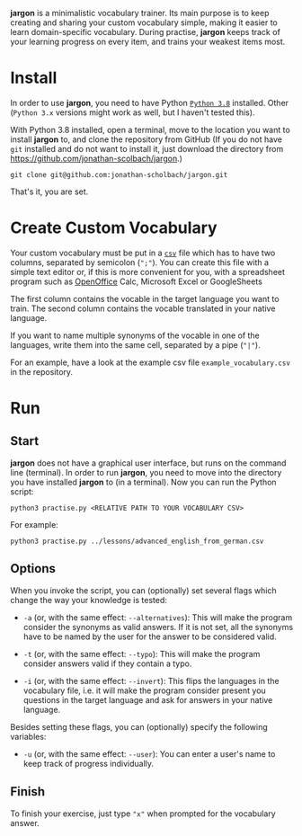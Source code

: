 __jargon__ is a minimalistic vocabulary trainer. Its main purpose is to keep creating and sharing your custom vocabulary simple, making it easier to learn domain-specific vocabulary. During practise, __jargon__ keeps track of your learning progress on every item, and trains your weakest items most.

# Install

In order to use __jargon__, you need to have Python [`Python 3.8`](https://www.python.org/downloads/) installed. Other (`Python 3.x` versions might work as well, but I haven't tested this).

With Python 3.8  installed, open a terminal, move to the location you want to install __jargon__ to, and clone the repository from GitHub (If you do not have `git` installed and do not want to install it, just download the directory from https://github.com/jonathan-scolbach/jargon.)

```
git clone git@github.com:jonathan-scholbach/jargon.git
```

That's it, you are set.

# Create Custom Vocabulary

Your custom vocabulary must be put in a [`csv`](https://en.wikipedia.org/wiki/Comma-separated_values) file which has to have two columns, separated by semicolon (`";"`). You can create this file with a simple text editor or, if this is more convenient for you, with a spreadsheet program such as [OpenOffice](https://www.openoffice.org/product/calc.html) Calc, Microsoft Excel or GoogleSheets

The first column contains the vocable in the target language you want to train. The second column contains the vocable translated in your native language.

If you want to name multiple synonyms of the vocable in one of the languages, write them into the same cell, separated by a pipe (`"|"`).

For an example, have a look at the example csv file `example_vocabulary.csv` in the repository.

# Run

## Start

__jargon__ does not have a graphical user interface, but runs on the command line (terminal). In order to run __jargon__, you need to move into the directory you have installed __jargon__ to (in a terminal). 
Now you can run the Python script:

```
python3 practise.py <RELATIVE PATH TO YOUR VOCABULARY CSV> 
```

For example:

```
python3 practise.py ../lessons/advanced_english_from_german.csv 
```


## Options

When you invoke the script, you can (optionally) set several flags which change the way your knowledge is tested:

+ `-a` (or, with the same effect: `--alternatives`): This will make the program consider the synonyms as valid answers. If it is not set, all the synonyms have to be named by the user for the answer to be considered valid.

+ `-t` (or, with the same effect: `--typo`): This will make the program consider answers valid if they contain a typo.

+ `-i` (or, with the same effect: `--invert`): This flips the languages in the vocabulary file, i.e. it will make the program consider present you questions in the target language and ask for answers in your native language.

Besides setting these flags, you can (optionally) specify the following variables:

+ `-u` (or, with the same effect: `--user`): You can enter a user's name to keep track of progress individually.


## Finish

To finish your exercise, just type `"x"` when prompted for the vocabulary answer.
